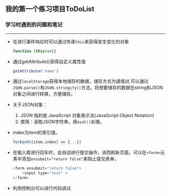 ## 我的第一个练习项目ToDoList

### 学习时遇到的问题和笔记
---
- 在进行事件响应时可以通过传递`this`来获得发生变化的对象
  ```javascript
  function (this)=>{}
- 通过getAttribute()获得自定义属性值
    ```javascript
    getAttribute('name')
    ```

- 通过`localStorage`获得本地储存的数据，储存方式为键值对,可以通过`JSON.parse()`和`JSON.stringify()`方法，将想要储存的数据在string和JSON对象之间进行转换，方便储存。

- 关于JSON对象：
    1. JSON 指的是 JavaScript 对象表示法(JavaScript Object Notation)
    2. 使用：读取JSON字符串，用`eval()`处理。
- index为item的索引值。
    ``` javascript
    forEach((item,index) => {...})
- 在输入框进行回车时，会自动进行提交操作，进而刷新页面。可以在`<form>`元素中添加`onsubmit="return false"`来阻止提交表单。
    ```javascript
    <form onsubmit="return false">
        <input type="text" >
    </form>
- 利用控制台可以进行代码调试